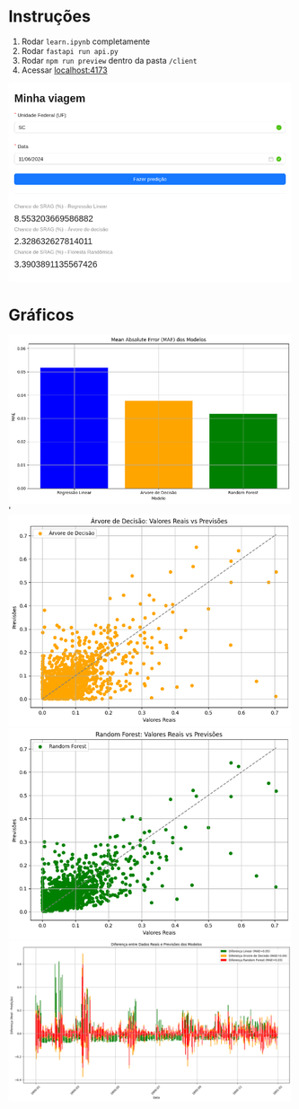 # Instruções
1. Rodar `learn.ipynb` completamente
1. Rodar `fastapi run api.py`
1. Rodar `npm run preview` dentro da pasta `/client`
1. Acessar [localhost:4173](http://localhost:4173)

![alt text](image-4.png)

# Gráficos
![alt ](image.png)'
![alt text](image-1.png)
![alt text](image-2.png)
![alt text](image-3.png)
